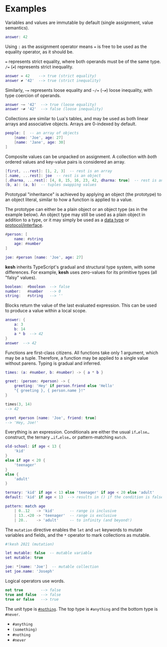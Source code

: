 # Examples

Variables and values are immutable by default (single assignment, value semantics).

```lua
answer: 42
```

Using `:` as the assignment operator means `=` is free to be used as the equality operator, as it should be.

`=` represents strict equality, where both operands must be of the same type. `/=` (`≠`) represents strict inequality.

```lua
answer = 42    --> true (strict equality)
answer ≠ '42'  --> true (strict inequality)
```

Similarly, `~=` represents loose equality and `~/=` (`~≠`) loose inequality, with type coercion of operands.

```lua
answer ~= '42'  --> true (loose equality)
answer ~≠ '42'  --> false (loose inequality)
```

Collections are similar to Lua's tables, and may be used as both linear arrays and associative objects. Arrays are 0-indexed by default.

```lua
people: [  -- an array of objects
    [name: 'Joe', age: 27]
    [name: 'Jane', age: 30]
]
```

Composite values can be unpacked on assignment. A collection with _both_ ordered values and key-value pairs is considered an array.

```lua
[first, ...rest]: [1, 2, 3]  -- rest is an array
[.name, ...rest]: joe  -- rest is an object
[.dharma, ...rest]: [4, 8, 15, 16, 23, 42, dharma: true]  -- rest is an array of the ordered values
(b, a): (a, b)  -- tuples swapping values
```

Prototypal "inheritance" is achieved by applying an object (the prototype) to an object literal, similar to how a function is applied to a value.

The prototype can either be a plain object or an object type (as in the example below). An object type may still be used as a plain object in addition to a type, or it may simply be used as a [data type](https://en.wikipedia.org/wiki/Data_type#Composite_types) or [protocol/interface](https://en.wikipedia.org/wiki/Protocol_(object-oriented_programming)).

```lua
#person: [
    name: #string
    age: #number
]

joe: #person [name: 'Joe', age: 27]
```

**kesh** inherits TypeScript's gradual and structural type system, with some differences. For example, **kesh** uses zero-values for its primitive types (all "falsy" values).

```lua
boolean:  #boolean  --> false
number:   #number   --> 0
string:   #string   --> ''
```

Blocks return the value of the last evaluated expression. This can be used to produce a value within a local scope.

```lua
answer: {
    a: 3
    b: 14
    a * b  --> 42
}
answer  --> 42
```

Functions are first-class citizens. All functions take only 1 argument, which may be a tuple. Therefore, a function may be applied to a single value without parens. Typing is gradual and inferred.

```lua
times: (a: #number, b: #number) -> { a * b }

greet: (person: #person) -> {
    greeting: 'Hey' if person.friend else 'Hello'
    "{ greeting }, { person.name }!"
}

times(3, 14)
--> 42

greet #person [name: 'Joe', friend: true]
--> 'Hey, Joe!'
```

Everything is an expression. Conditionals are either the usual `if…else…` construct, the ternary `…if…else…` or pattern-matching `match`.

```lua
old-school: if age < 13 {
    'kid'
}
else if age < 20 {
    'teenager'
}
else {
    'adult'
}

ternary: 'kid' if age < 13 else 'teenager' if age < 20 else 'adult'
default: 'kid' if age < 13  --> results in () if the condition is false

pattern: match age
    | 0..12   -> 'kid'       -- range is inclusive
    | 13..<20 -> 'teenager'  -- range is exclusive
    | 20..    -> 'adult'     -- to infinity (and beyond!)
```

The `mutation` directive enables the `let` and `set` keywords to mutate variables and fields, and the `*` operator to mark collections as mutable.

```lua
#!kesh 2021 (mutation)

let mutable: false  -- mutable variable
set mutable: true

joe: *[name: 'Joe']  -- mutable collection
set joe.name: 'Joseph'
```

Logical operators use words.

```lua
not true        --> false
true and false  --> false
true or false   --> true
```

The unit type is [`#nothing`](https://gist.github.com/joakim/dd598d9c6b783cd7641100bc70215e68). The top type is `#anything` and the bottom type is `#never`.

- `#anything`
- `(something)`
- `#nothing`
- `#never`
